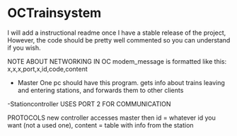 # OCTrainsystem
I will add a instructional readme once I have a stable release of the project,
However, the code should be pretty well commented so you can understand if you wish.


NOTE ABOUT NETWORKING IN OC
modem_message is formatted like this:
x,x,x,port,x,id,code,content


- Master
One pc should have this program.
gets info about trains leaving and entering stations,
and forwards them to other clients

-Stationcontroller
USES PORT 2 FOR COMMUNICATION




PROTOCOLS
new controller accesses master then id = whatever id you want (not a used one), content = table with info from the station
